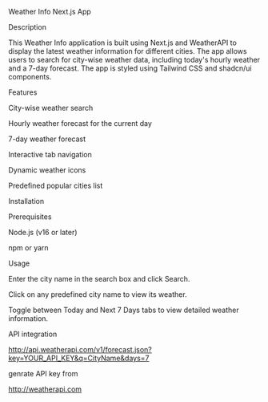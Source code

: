Weather Info Next.js App

Description

This Weather Info application is built using Next.js and WeatherAPI to display the latest weather information for different cities. The app allows users to search for city-wise weather data, including today's hourly weather and a 7-day forecast. The app is styled using Tailwind CSS and shadcn/ui components.

Features

City-wise weather search

Hourly weather forecast for the current day

7-day weather forecast

Interactive tab navigation

Dynamic weather icons

Predefined popular cities list

Installation

Prerequisites

Node.js (v16 or later)

npm or yarn

Usage

Enter the city name in the search box and click Search.

Click on any predefined city name to view its weather.

Toggle between Today and Next 7 Days tabs to view detailed weather information.

API integration

http://api.weatherapi.com/v1/forecast.json?key=YOUR_API_KEY&q=CityName&days=7

genrate API key from 

http://weatherapi.com
